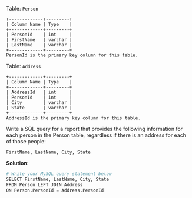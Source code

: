 Table: `Person`
```
+-------------+---------+   
| Column Name | Type    |   
+-------------+---------+   
| PersonId    | int     |   
| FirstName   | varchar |   
| LastName    | varchar |   
+-------------+---------+   
PersonId is the primary key column for this table.
```
Table: `Address`
```
+-------------+---------+   
| Column Name | Type    |   
+-------------+---------+   
| AddressId   | int     |   
| PersonId    | int     |   
| City        | varchar |   
| State       | varchar |   
+-------------+---------+   
AddressId is the primary key column for this table.
```

Write a SQL query for a report that provides the following information for each person in the Person table, regardless if there is an address for each of those people:
```
FirstName, LastName, City, State
```
**Solution:**
```python
# Write your MySQL query statement below
SELECT FirstName, LastName, City, State
FROM Person LEFT JOIN Address
ON Person.PersonId = Address.PersonId
```
